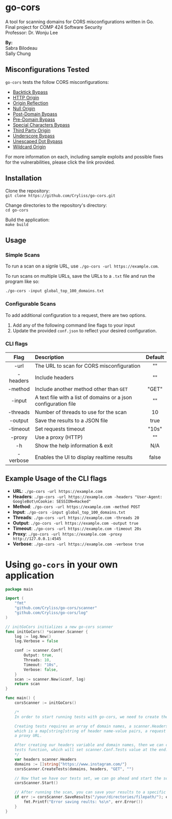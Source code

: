 # go-cors
A tool for scanning domains for CORS misconfigurations written in Go.  
Final project for COMP 424 Software Security  
Professor: Dr. Wonju Lee

**By:**  
Sabra Bilodeau  
Sally Chung

## Misconfigurations Tested
`go-cors` tests the follow CORS misconfigurations:  

- [Backtick Bypass](https://github.com/Cryliss/go-cors/blob/main/docs/misconfigurations/BACKTICK_BYPASS.md)
- [HTTP Origin](https://github.com/Cryliss/go-cors/blob/main/docs/misconfigurations/HTTP_ORIGIN.md)
- [Origin Reflection](https://github.com/Cryliss/go-cors/blob/main/docs/misconfigurations/ORIGIN_REFLECTION.md)
- [Null Origin](https://github.com/Cryliss/go-cors/blob/main/docs/misconfigurations/NULL_ORIGIN.md)
- [Post-Domain Bypass](https://github.com/Cryliss/go-cors/blob/main/docs/misconfigurations/POSTDOMAIN_BYPASS.md)
- [Pre-Domain Bypass](https://github.com/Cryliss/go-cors/blob/main/docs/misconfigurations/PREDOMAIN_BYPASS.md)
- [Special Characters Bypass](https://github.com/Cryliss/go-cors/blob/main/docs/misconfigurations/SPECIAL_CHARACTERS_BYPASS.md)
- [Third Party Origin](https://github.com/Cryliss/go-cors/blob/main/docs/misconfigurations/THIRD_PARTY_ORIGINS.md)
- [Underscore Bypass](https://github.com/Cryliss/go-cors/blob/main/docs/misconfigurations/UNDERSCORE_BYPASS.md)
- [Unescaped Dot Bypass](https://github.com/Cryliss/go-cors/blob/main/docs/misconfigurations/UNESCAPED_DOT_BYPASS.md)
- [Wildcard Origin](https://github.com/Cryliss/go-cors/blob/main/docs/misconfigurations/WILDCARD_ORIGIN.md)

For more information on each, including sample exploits and possible fixes for the vulnerabilities, please click the link provided.

## Installation
Clone the repository:  
`git clone https://github.com/Cryliss/go-cors.git`  

Change directories to the repository's directory:  
`cd go-cors`  

Build the application:  
`make build`  

## Usage
### Simple Scans
To run a scan on a signle URL, use `./go-cors -url https://example.com`.  

To run scans on multiple URLs, save the URLs to a `.txt` file and run the program like so:  

`./go-cors -input global_top_100_domains.txt`  

### Configurable Scans
To add additional configuration to a request, there are two options.  
1. Add any of the following command line flags to your input  
2. Update the provided `conf.json` to reflect your desired configuration.   

### CLI flags
| Flag | Description | Default |
| :--: | :---------- | :-----: |
| -url     | The URL to scan for CORS misconfiguration | "" |
| -headers | Include headers | "" |
| -method  |  Include another method other than `GET` | "GET" |
| -input   |  A text file with a list of domains or a json configuration file | "" |
| -threads |  Number of threads to use for the scan | 10 |
| -output  |  Save the results to a JSON file | true |
| -timeout |  Set requests timeout | "10s" |
| -proxy   |  Use a proxy (HTTP) | "" |
| -h       |  Show the help information & exit | N/A |
| -verbose |  Enables the UI to display realtime results | false |

## Example Usage of the CLI flags  
- **URL**:     `./go-cors -url https://example.com`
- **Headers**: `./go-cors -url https://example.com -headers "User-Agent: GoogleBot\nCookie: SESSION=Hacked"`
- **Method**:  `./go-cors -url https://example.com -method POST`
- **Input**:   `./go-cors -input global_top_100_domains.txt`
- **Threads**: `./go-cors -url https://example.com -threads 20`
- **Output**:  `./go-cors -url https://example.com -output true`
- **Timeout**: `./go-cors -url https://example.com -timeout 20s`
- **Proxy**:   `./go-cors -url https://example.com -proxy http://127.0.0.1:4545`
- **Verbose**: `./go-cors -url https://example.com -verbose true`


# Using `go-cors` in your own application

```go
package main

import (
    "fmt"
    "github.com/Cryliss/go-cors/scanner"
    "github.com/Cryliss/go-cors/log"
)

// initGoCors initializes a new go-cors scanner
func initGoCors() *scanner.Scanner {    
    log := log.New()
    log.Verbose = false

    conf := scanner.Conf{
        Output: true,
        Threads: 10,
        Timeout: "10s",
        Verbose: false,
    }
    scan := scanner.New(&conf, log)
    return scan
}

func main() {
    corsScanner := initGoCors()

    /*
    In order to start running tests with go-cors, we need to create them first.

    Creating tests requires an array of domain names, a scanner.Headers variable 
    which is a map[string]string of header name-value pairs, a request method and 
    a proxy URL.

    After creating our headers variable and domain names, then we can call the create 
    tests function, which will set scanner.Conf.Tests value at the end.
    */
    var headers scanner.Headers
    domains := []string{"https://www.instagram.com/"}
    corsScanner.CreateTests(domains, headers, "GET", "")

    // Now that we have our tests set, we can go ahead and start the scanner.
    corsScanner.Start()

    // After running the scan, you can save your results to a specific file directory like so:
    if err := corsScanner.SaveResults("/your/directories/filepath/"); err != nil {
        fmt.Printf("Error saving reults: %s\n", err.Error())
    }
}
```

